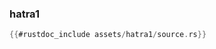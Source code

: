 ### hatra1

```rust
{{#rustdoc_include assets/hatra1/source.rs}}
```
<div class="flex-container vis_block" style="position:relative; margin-left:-75px; margin-right:-75px; display: none;">
	<object type="image/svg+xml" class="hatra1 code_panel" data="assets/hatra1/vis_code.svg"></object>
	<object type="image/svg+xml" class="hatra1 tl_panel" data="assets/hatra1/vis_timeline.svg" style="width: auto;" onmouseenter="helpers('hatra1')"></object>
</div>